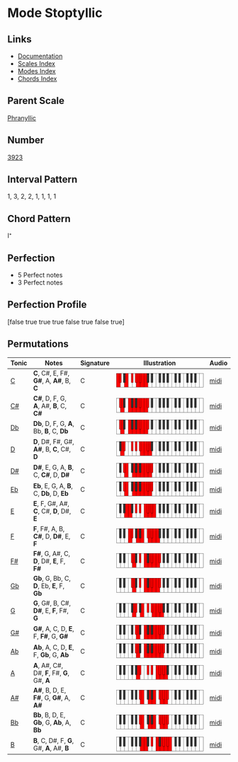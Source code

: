 # Mode Stoptyllic

## Links

- [Documentation](index.md)
- [Scales Index](Scales.md)
- [Modes Index](Modes.md)
- [Chords Index](Chords.md)

## Parent Scale

[Phranyllic](ScalePhranyllic.md)

## Number

[3923](https://ianring.com/musictheory/scales/3923)

## Interval Pattern

1, 3, 2, 2, 1, 1, 1, 1

## Chord Pattern

I⁺

## Perfection

- 5 Perfect notes
- 3 Perfect notes

## Perfection Profile

[false true true true false true false true]

## Permutations

| Tonic | Notes | Signature | Illustration | Audio |
|-------|-------|-----------|--------------|-------|
| [C](ModeCNaturalStoptyllic.md) | **C**, C#, E, F#, **G#**, A, **A#**, B, **C** | C | ![CNaturalStoptyllic](ModeCNaturalStoptyllic.png) | [midi](https://github.com/edipermadi/music/blob/main/docs/ModeCNaturalStoptyllic.mid?raw=true) |
| [C#](ModeCSharpStoptyllic.md) | **C#**, D, F, G, **A**, A#, **B**, C, **C#** | C | ![CSharpStoptyllic](ModeCSharpStoptyllic.png) | [midi](https://github.com/edipermadi/music/blob/main/docs/ModeCSharpStoptyllic.mid?raw=true) |
| [Db](ModeDFlatStoptyllic.md) | **Db**, D, F, G, **A**, Bb, **B**, C, **Db** | C | ![DFlatStoptyllic](ModeDFlatStoptyllic.png) | [midi](https://github.com/edipermadi/music/blob/main/docs/ModeDFlatStoptyllic.mid?raw=true) |
| [D](ModeDNaturalStoptyllic.md) | **D**, D#, F#, G#, **A#**, B, **C**, C#, **D** | C | ![DNaturalStoptyllic](ModeDNaturalStoptyllic.png) | [midi](https://github.com/edipermadi/music/blob/main/docs/ModeDNaturalStoptyllic.mid?raw=true) |
| [D#](ModeDSharpStoptyllic.md) | **D#**, E, G, A, **B**, C, **C#**, D, **D#** | C | ![DSharpStoptyllic](ModeDSharpStoptyllic.png) | [midi](https://github.com/edipermadi/music/blob/main/docs/ModeDSharpStoptyllic.mid?raw=true) |
| [Eb](ModeEFlatStoptyllic.md) | **Eb**, E, G, A, **B**, C, **Db**, D, **Eb** | C | ![EFlatStoptyllic](ModeEFlatStoptyllic.png) | [midi](https://github.com/edipermadi/music/blob/main/docs/ModeEFlatStoptyllic.mid?raw=true) |
| [E](ModeENaturalStoptyllic.md) | **E**, F, G#, A#, **C**, C#, **D**, D#, **E** | C | ![ENaturalStoptyllic](ModeENaturalStoptyllic.png) | [midi](https://github.com/edipermadi/music/blob/main/docs/ModeENaturalStoptyllic.mid?raw=true) |
| [F](ModeFNaturalStoptyllic.md) | **F**, F#, A, B, **C#**, D, **D#**, E, **F** | C | ![FNaturalStoptyllic](ModeFNaturalStoptyllic.png) | [midi](https://github.com/edipermadi/music/blob/main/docs/ModeFNaturalStoptyllic.mid?raw=true) |
| [F#](ModeFSharpStoptyllic.md) | **F#**, G, A#, C, **D**, D#, **E**, F, **F#** | C | ![FSharpStoptyllic](ModeFSharpStoptyllic.png) | [midi](https://github.com/edipermadi/music/blob/main/docs/ModeFSharpStoptyllic.mid?raw=true) |
| [Gb](ModeGFlatStoptyllic.md) | **Gb**, G, Bb, C, **D**, Eb, **E**, F, **Gb** | C | ![GFlatStoptyllic](ModeGFlatStoptyllic.png) | [midi](https://github.com/edipermadi/music/blob/main/docs/ModeGFlatStoptyllic.mid?raw=true) |
| [G](ModeGNaturalStoptyllic.md) | **G**, G#, B, C#, **D#**, E, **F**, F#, **G** | C | ![GNaturalStoptyllic](ModeGNaturalStoptyllic.png) | [midi](https://github.com/edipermadi/music/blob/main/docs/ModeGNaturalStoptyllic.mid?raw=true) |
| [G#](ModeGSharpStoptyllic.md) | **G#**, A, C, D, **E**, F, **F#**, G, **G#** | C | ![GSharpStoptyllic](ModeGSharpStoptyllic.png) | [midi](https://github.com/edipermadi/music/blob/main/docs/ModeGSharpStoptyllic.mid?raw=true) |
| [Ab](ModeAFlatStoptyllic.md) | **Ab**, A, C, D, **E**, F, **Gb**, G, **Ab** | C | ![AFlatStoptyllic](ModeAFlatStoptyllic.png) | [midi](https://github.com/edipermadi/music/blob/main/docs/ModeAFlatStoptyllic.mid?raw=true) |
| [A](ModeANaturalStoptyllic.md) | **A**, A#, C#, D#, **F**, F#, **G**, G#, **A** | C | ![ANaturalStoptyllic](ModeANaturalStoptyllic.png) | [midi](https://github.com/edipermadi/music/blob/main/docs/ModeANaturalStoptyllic.mid?raw=true) |
| [A#](ModeASharpStoptyllic.md) | **A#**, B, D, E, **F#**, G, **G#**, A, **A#** | C | ![ASharpStoptyllic](ModeASharpStoptyllic.png) | [midi](https://github.com/edipermadi/music/blob/main/docs/ModeASharpStoptyllic.mid?raw=true) |
| [Bb](ModeBFlatStoptyllic.md) | **Bb**, B, D, E, **Gb**, G, **Ab**, A, **Bb** | C | ![BFlatStoptyllic](ModeBFlatStoptyllic.png) | [midi](https://github.com/edipermadi/music/blob/main/docs/ModeBFlatStoptyllic.mid?raw=true) |
| [B](ModeBNaturalStoptyllic.md) | **B**, C, D#, F, **G**, G#, **A**, A#, **B** | C | ![BNaturalStoptyllic](ModeBNaturalStoptyllic.png) | [midi](https://github.com/edipermadi/music/blob/main/docs/ModeBNaturalStoptyllic.mid?raw=true) |
